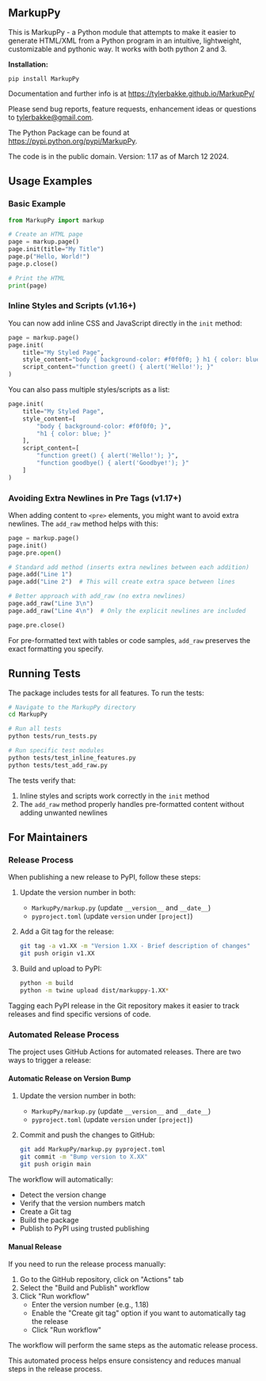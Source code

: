 ## MarkupPy
This is MarkupPy - a Python module that attempts to make it easier to generate HTML/XML from a Python program in an intuitive, lightweight, customizable and pythonic way. It works with both python 2 and 3.

<b>Installation:</b>
    
    pip install MarkupPy

Documentation and further info is at https://tylerbakke.github.io/MarkupPy/

Please send bug reports, feature requests, enhancement ideas or questions to tylerbakke@gmail.com.

The Python Package can be found at https://pypi.python.org/pypi/MarkupPy.

The code is in the public domain. Version: 1.17 as of March 12 2024.

## Usage Examples

### Basic Example

```python
from MarkupPy import markup

# Create an HTML page
page = markup.page()
page.init(title="My Title")
page.p("Hello, World!")
page.p.close()

# Print the HTML
print(page)
```

### Inline Styles and Scripts (v1.16+)

You can now add inline CSS and JavaScript directly in the `init` method:

```python
page = markup.page()
page.init(
    title="My Styled Page",
    style_content="body { background-color: #f0f0f0; } h1 { color: blue; }",
    script_content="function greet() { alert('Hello!'); }"
)
```

You can also pass multiple styles/scripts as a list:

```python
page.init(
    title="My Styled Page",
    style_content=[
        "body { background-color: #f0f0f0; }",
        "h1 { color: blue; }"
    ],
    script_content=[
        "function greet() { alert('Hello!'); }",
        "function goodbye() { alert('Goodbye!'); }"
    ]
)
```

### Avoiding Extra Newlines in Pre Tags (v1.17+)

When adding content to `<pre>` elements, you might want to avoid extra newlines. The `add_raw` method helps with this:

```python
page = markup.page()
page.init()
page.pre.open()

# Standard add method (inserts extra newlines between each addition)
page.add("Line 1")
page.add("Line 2")  # This will create extra space between lines

# Better approach with add_raw (no extra newlines)
page.add_raw("Line 3\n")
page.add_raw("Line 4\n")  # Only the explicit newlines are included

page.pre.close()
```

For pre-formatted text with tables or code samples, `add_raw` preserves the exact formatting you specify.

## Running Tests

The package includes tests for all features. To run the tests:

```bash
# Navigate to the MarkupPy directory
cd MarkupPy

# Run all tests
python tests/run_tests.py

# Run specific test modules
python tests/test_inline_features.py
python tests/test_add_raw.py
```

The tests verify that:
1. Inline styles and scripts work correctly in the `init` method
2. The `add_raw` method properly handles pre-formatted content without adding unwanted newlines

## For Maintainers

### Release Process

When publishing a new release to PyPI, follow these steps:

1. Update the version number in both:
   - `MarkupPy/markup.py` (update `__version__` and `__date__`)
   - `pyproject.toml` (update `version` under `[project]`)

2. Add a Git tag for the release:
   ```bash
   git tag -a v1.XX -m "Version 1.XX - Brief description of changes"
   git push origin v1.XX
   ```

3. Build and upload to PyPI:
   ```bash
   python -m build
   python -m twine upload dist/markuppy-1.XX*
   ```

Tagging each PyPI release in the Git repository makes it easier to track releases and find specific versions of code.

### Automated Release Process

The project uses GitHub Actions for automated releases. There are two ways to trigger a release:

#### Automatic Release on Version Bump

1. Update the version number in both:
   - `MarkupPy/markup.py` (update `__version__` and `__date__`)
   - `pyproject.toml` (update `version` under `[project]`)

2. Commit and push the changes to GitHub:
   ```bash
   git add MarkupPy/markup.py pyproject.toml
   git commit -m "Bump version to X.XX"
   git push origin main
   ```

The workflow will automatically:
- Detect the version change
- Verify that the version numbers match
- Create a Git tag
- Build the package
- Publish to PyPI using trusted publishing

#### Manual Release

If you need to run the release process manually:

1. Go to the GitHub repository, click on "Actions" tab
2. Select the "Build and Publish" workflow
3. Click "Run workflow"
   - Enter the version number (e.g., 1.18)
   - Enable the "Create git tag" option if you want to automatically tag the release
   - Click "Run workflow"

The workflow will perform the same steps as the automatic release process.

This automated process helps ensure consistency and reduces manual steps in the release process.
